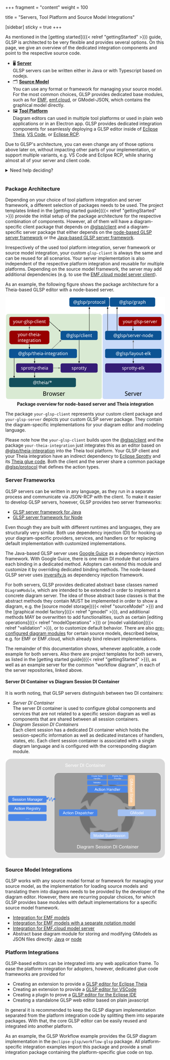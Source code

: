+++
fragment = "content"
weight = 100

title = "Servers, Tool Platform and Source Model Integrations"

[sidebar]
  sticky = true
+++

As mentioned in the [getting started]({{< relref  "gettingStarted" >}}) guide, GLSP is architected to be very flexible and provides several options.
On this page, we give an overview of the dedicated integration components and point to the respective source code.

* 🖥️ [**Server**](#server-frameworks)<br/>
   GLSP servers can be written either in Java or with Typescript based on nodejs.
* 🗂️ [**Source Model**](#source-model-integrations)<br/>
   You can use any format or framework for managing your source model.
   For the most common choices, GLSP provides dedicated base modules, such as for [EMF](https://www.eclipse.org/modeling/emf), [emf.cloud](https://www.eclipse.org/emfcloud), or GModel-JSON, which contains the graphical model directly.
* 🖼️ [**Tool Platform**](#platform-integrations)<br/>
   Diagram editors can used in multiple tool platforms or used in plain web applications or in an Electron app.
   GLSP provides dedicated integration components for seamlessly deploying a GLSP editor inside of [Eclipse Theia](https://www.theia-ide.org), [VS Code](https://code.visualstudio.com), or [Eclipse RCP](https://www.eclipse.org/ide).

Due to GLSP's architecture, you can even change any of those options above later on, without impacting other parts of your implementation, or support multiple variants, e.g. VS Code and Eclipse RCP, while sharing almost all of your server and client code.

<details opn><summary>Need help deciding?</summary>

---

There are many options to choose from.
In the following, we list a few hints to help you decide.
Please note that especially the tool platform integration doesn't have to be an ultimate decision.
Many adopters start deploying for one tool platform, e.g. Eclipse Theia, but add support for VS Code later and offer both options in parallel.

---

#### 🖥️ Server

Whether to use Java or Typescript is a matter of taste.
However, there also are objective considerations.

* If you aim at providing a VS Code extension or Theia plugin, shipping a node-based GLSP server is easier, because you don't need to worry whether your users have a JVM installed. They'll have a node runtime already, otherwise they couldn't run VS Code or Theia. If you have more control over your users runtime, e.g. because the editor will run in a container in the cloud anyway, this is less of a concern.
* Using one language (Typescript) for your GLSP server and client leads to a more homogeneous developer experience than having to work with two languages (Java and Typescript).
* If you already have an editor implementation in Java, e.g. based on GMF, etc., or an EMF metamodel, building a Java-based server opens lots of opportunities for reusing your existing business logic in the GLSP server.
* If you want to work with EMF source models directly from your GLSP server, e.g. because you want to benefit from its command stack implementation, change notification support, etc. and don't want or need a separate emf.cloud model server for model management, using Java on the GLSP server is clearly better.

#### 🗂️ Source Model

The choice of a framework to manage your source model mostly depends on two things:

1. Which language do you choose for your GLSP server? This may already remove options, e.g. EMF in a node server, unless you externalize the model management into an own separate component, such as an emf.cloud model server.
2. How do you process those source models later on, e.g. for code generation, interpreting it at runtime, etc. and what in what language those components that process your source model are developed with?

Besides, there are a few more considerations.

* Usually you want to provide undo/redo support. If you use a custom serialization and format, you'll have to implement that yourself. Or are there frameworks available that will do that for you? For Java, EMF is a great choice here.
* You may want to consider using a database instead of a file. This will externalize much of the model and transaction management for you. However, databases have the disadvantage that they shouldn't be checked into a git repository. So you opt out of a completely file-based approach with that choice.
* In many use cases, it is advisable to separate the graphical information (such as coordinates) from the "semantic" information of your model. This way your semantic model will be more concise for later processing. It'll put a slight overhead during editing on top, as you'll need to manage two resources. For EMF, GLSP provides a very simple notation model to capture the graphical information.

More information on the integration components is given in the section on [source model integrations](#source-model-integrations).

#### 🖼️ Tool Platform

The decision for a tool platform has many aspects, such as are you providing a product or a plugin for a generic tool, such as VS Code, are your users already using a certain tool platform, etc.?
However, the integration layer of GLSP editors for certain tools is rather thin and it is not much work to provide multiple options here in parallel.
So choose what's best for you now, you can easily change or add a tool platform support later.

More information on the integration components is given in the section on [platform integrations](#platform-integrations).

---
</details>
<br/>

### Package Architecture

<!-- TODO write -->

Depending on your choice of tool platform integration and server framework, a different selection of packages needs to be used.
The project templates linked in the [getting started guide]({{< relref  "gettingStarted" >}}) provide the initial setup of the package architecture for the respective combination of components.
However, all of them will have a diagram-specific client package that depends on [@glsp/client](https://github.com/eclipse-glsp/glsp-client/tree/master/packages/client) and a diagram-specific server package that either depends on the [node-based GLSP server framework](https://github.com/eclipse-glsp/glsp-server-node/tree/main/packages/server-node) or the [Java-based GLSP server framework](https://github.com/eclipse-glsp/glsp-server/tree/master/plugins/org.eclipse.glsp.server).

Irrespectively of the used tool platform integration, server framework or source model integration, your custom `glsp-client` is always the same and can be reused for all scenarios.
Your server implementation is also independent of the respective platform integration and reusable for multiple platforms.
Depending on the source model framework, the server may add additional dependencies (e.g. to use the [EMF.cloud model server client](https://github.com/eclipse-emfcloud/emfcloud-modelserver/tree/master/bundles/org.eclipse.emfcloud.modelserver.client)).

As an example, the following figure shows the package architecture for a Theia-based GLSP editor with a node-based server.

<p align="center">
<img src="package-overview-node-theia.png" alt="Package overview for node server and Theia" />
<br/>
<b>Package overview for node-based server and Theia integration</b>
</p>

The package `your-glsp-client` represents your custom client package and `your-glsp-server` depicts your custom GLSP server package.
They contain the diagram-specific implementations for your diagram editor and modeling language.

Please note how the `your-glsp-client` builds upon the [@glsp/client](https://github.com/eclipse-glsp/glsp-client/tree/master/packages/client) and the package `your-theia-integration` just integrates this as an editor based on [@glsp/theia-integration](https://github.com/eclipse-glsp/glsp-theia-integration/tree/master/packages/theia-integration) into the Theia tool platform.
Your GLSP client and your Theia integration have an indirect dependency to [Eclipse Sprotty](https://github.com/eclipse/sprotty) and its [Theia glue code](https://github.com/eclipse/sprotty-theia).
Both the client and the server share a common package [@glsp/protocol](https://github.com/eclipse-glsp/glsp-client/tree/master/packages/protocol) that defines the action types.

### Server Frameworks

GLSP servers can be written in any language, as they run in a separate process and communicate via JSON-RCP with the client.
To make it easier to develop GLSP servers, however, GLSP provides two server frameworks:

* [GLSP server framework for Java](https://github.com/eclipse-glsp/glsp-server)
* [GLSP server framework for Node](https://github.com/eclipse-glsp/glsp-server-node)

Even though they are built with different runtimes and languages, they are structurally very similar.
Both use dependency injection (DI) for hooking up your diagram-specific providers, services, and handlers or for replacing default implementation with customized implementations.

The Java-based GLSP server uses [Google Guice](https://github.com/google/guice) as a dependency injection framework.
With Google Guice, there is one main DI module that contains each binding in a dedicated method.
Adopters can extend this module and customize it by overriding dedicated binding methods.
The node-based GLSP server uses [inversify.js](https://inversify.io/) as dependency injection framework.

For both servers, GLSP provides dedicated abstract base classes named `DiagramModule`, which are intended to be extended in order to implement a concrete diagram server.
The idea of those abstract base classes is that the abstract methods they contain MUST be implemented in order to show a diagram, e.g. the [source model storage]({{< relref  "sourceModel" >}}) and the [graphical model factory]({{< relref  "gmodel" >}}), and additional methods MAY be overwritten to add functionalities, such as certain [editing operations]({{< relref  "modelOperations" >}}) or [model validation]({{< relref  "validation" >}}), or to customize default behavior.
There are also [pre-configured diagram modules](#source-model-integrations) for certain source models, described below, e.g. for EMF or EMF.cloud, which already bind relevant implementations.

The remainder of this documentation shows, whenever applicable, a code example for both servers.
Also there are project templates for both servers, as listed in the [getting started guide]({{< relref  "gettingStarted" >}}), as well as an example server for the common "workflow diagram", in each of the server repositories, linked above.

#### Server DI Container vs Diagram Session DI Container

It is worth noting, that GLSP servers distinguish between two DI containers:

* *Server DI Container* </br>
The server DI container is used to configure global components and services that are not related to a specific session diagram as well as components that are shared between all session containers.
* *Diagram Session DI Containers* </br>
Each client session has a dedicated DI container which holds the session-specific information as well as dedicated instances of handlers, states, etc.
Each client session container is associated with a single diagram language and is configured with the corresponding diagram module.

<p align="center">
<img src="server-di.png" alt="server-di" />
</p>

### Source Model Integrations

GLSP works with any source model format or framework for managing your source model, as the implementation for loading source models and translating them into diagrams needs to be provided by the developer of the diagram editor.
However, there are recurring popular choices, for which GLSP provides base modules with default implementations for a specific source model framework.

* [Integration for EMF models](https://github.com/eclipse-glsp/glsp-server/tree/master/plugins/org.eclipse.glsp.server.emf)
* [Integration for EMF models with a separate notation model](https://github.com/eclipse-glsp/glsp-server/tree/master/plugins/org.eclipse.glsp.server.emf)
* [Integration for EMF.cloud model server](https://github.com/eclipse-emfcloud/modelserver-glsp-integration)
* Abstract base diagram module for storing and modifying GModels as JSON files directly: [Java](https://github.com/eclipse-glsp/glsp-server/blob/master/plugins/org.eclipse.glsp.server/src/org/eclipse/glsp/server/di/GModelJsonDiagramModule.java) or [node](https://github.com/eclipse-glsp/glsp-server-node/blob/main/packages/server-node/src/gmodel-lib/gmodel-diagram-module.ts)

### Platform Integrations

GLSP-based editors can be integrated into any web application frame.
To ease the platform integration for adopters, however, dedicated glue code frameworks are provided for

* Creating an extension to provide a [GLSP editor for Eclipse Theia](https://github.com/eclipse-glsp/glsp-theia-integration)
* Creating an extension to provide a [GLSP editor for VSCode](https://github.com/eclipse-glsp/glsp-vscode-integration)
* Creating a plugin to prove a [GLSP editor for the Eclipse IDE](https://github.com/eclipse-glsp/glsp-eclipse-integration)
* Creating a standalone GLSP web editor based on plain javascript

In general it is recommended to keep the GLSP diagram implementation separated from the platform integration code by splitting them into separate packages.
With that, the core GLSP editor can be easily reused and integrated into another platform.

As an example, the GLSP Workflow example provides the GLSP diagram implementation in the `@eclipse-glsp/workflow-glsp` package.
All platform-specific integration examples import this package and provide a small integration package containing the platform-specific glue code on top.

